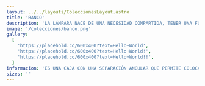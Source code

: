 ```yaml
---
layout: ../../layouts/ColeccionesLayout.astro
title: 'BANCO'
description: 'LA LÁMPARA NACE DE UNA NECESIDAD COMPARTIDA, TENER UNA FUENTE DE LUZ FUNCIONAL Y DECORATIVA. UN PRODUCTO ESTÉTICO QUE AYUDA A LEER O REALIZAR TAREAS QUE REQUIEREN UN FOCO DE LUZ CONCENTRADA EN UN ESPACIO ESPECÍFICO, QUE TAMBIÉN ILUMINA EL AMBIENTE DE MANERA INDIRECTA. TENEMOS DOS DISTINTOS TAMAÑOS, LA VERSIÓN ESCRITORIO Y LA VERSIÓN TÓTEM.'
image: '/colecciones/banco.png'
gallery:
  [
    'https://placehold.co/600x400?text=Hello+World',
    'https://placehold.co/600x400?text=Hello+World!',
    'https://placehold.co/600x400?text=Hello+World!!',
  ]
informacion: 'ES UNA CAJA CON UNA SEPARACIÓN ANGULAR QUE PERMITE COLOCAR DOS FOCOS: UNO ADELANTE, APUNTANDO HACIA ABAJO, Y OTRO DETRÁS, APUNTANDO HACIA ARRIBA. CADA UNO TIENE UN BOTÓN INDEPENDIENTE PARA AJUSTAR LA LUZ SEGÚN EL AMBIENTE QUE SE DESEE CREAR. LA ESTRUCTURA SE ENSAMBLA CON MADERA DE 10 MM DE ESPESOR, UTILIZANDO ESPIGAS Y ESCOPLOS, TODOS CORTADOS CON PRECISIÓN EN UN ROUTER CNC. EL CABLEADO ESTÁ DISEÑADO DE MANERA QUE EL FOCO SE PUEDA CAMBIAR DE FORMA SENCILLA, GRACIAS A CONECTORES RÁPIDOS, SIN NECESIDAD DE DESMONTAR NI ABRIR LA CAJA.'
sizes: ''
---
```

